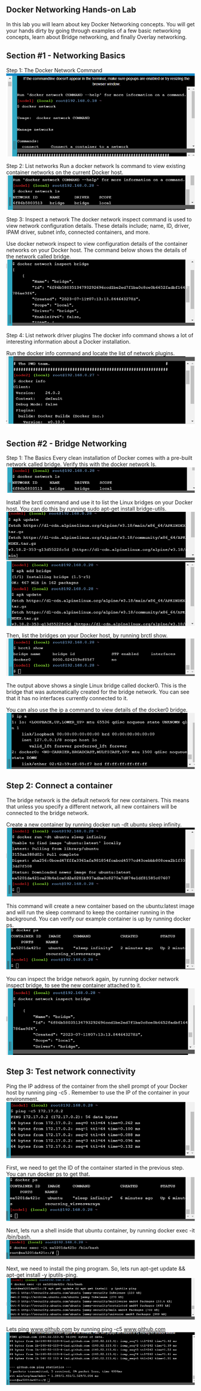 ## Docker Networking Hands-on Lab
In this lab you will learn about key Docker Networking concepts. You will get your hands dirty by going through examples of a few basic networking concepts, learn about Bridge networking, and finally Overlay networking.

## Section #1 - Networking Basics

Step 1: The Docker Network Command
<img src="/images/10.1.png" alt="Getting started" />

Step 2: List networks
Run a docker network ls command to view existing container networks on the current Docker host.
<img src="/images/10.2.png" alt="Getting started" />

Step 3: Inspect a network
The docker network inspect command is used to view network configuration details. These details include; name, ID, driver, IPAM driver, subnet info, connected containers, and more.

Use docker network inspect <network> to view configuration details of the container networks on your Docker host. The command below shows the details of the network called bridge.
<img src="/images/10.3.png" alt="Getting started" />

Step 4: List network driver plugins
The docker info command shows a lot of interesting information about a Docker installation.

Run the docker info command and locate the list of network plugins.
<img src="/images/10.4.png" alt="Getting started" />

## Section #2 - Bridge Networking
Step 1: The Basics
Every clean installation of Docker comes with a pre-built network called bridge. Verify this with the docker network ls.
<img src="/images/10.5.png" alt="Getting started" />

Install the brctl command and use it to list the Linux bridges on your Docker host. You can do this by running sudo apt-get install bridge-utils.
<img src="/images/10.6.png" alt="Getting started" />
<img src="/images/10.7.png" alt="Getting started" />

Then, list the bridges on your Docker host, by running brctl show.
<img src="/images/10.8.png" alt="Getting started" />

The output above shows a single Linux bridge called docker0. This is the bridge that was automatically created for the bridge network. You can see that it has no interfaces currently connected to it.

You can also use the ip a command to view details of the docker0 bridge.
<img src="/images/10.9.png" alt="Getting started" />

## Step 2: Connect a container
The bridge network is the default network for new containers. This means that unless you specify a different network, all new containers will be connected to the bridge network.

Create a new container by running docker run -dt ubuntu sleep infinity.
<img src="/images/10.10.png" alt="Getting started" />

This command will create a new container based on the ubuntu:latest image and will run the sleep command to keep the container running in the background. You can verify our example container is up by running docker ps.
<img src="/images/10.11.png" alt="Getting started" />

You can inspect the bridge network again, by running docker network inspect bridge, to see the new container attached to it.
<img src="/images/10.12.png" alt="Getting started" />

## Step 3: Test network connectivity
Ping the IP address of the container from the shell prompt of your Docker host by running ping -c5 <IPv4 Address>. Remember to use the IP of the container in your environment.
<img src="/images/10.13.png" alt="Getting started" />

First, we need to get the ID of the container started in the previous step. You can run docker ps to get that.
<img src="/images/10.14.png" alt="Getting started" />

Next, lets run a shell inside that ubuntu container, by running docker exec -it <CONTAINER ID> /bin/bash.
<img src="/images/10.15.png" alt="Getting started" />

Next, we need to install the ping program. So, lets run apt-get update && apt-get install -y iputils-ping.
<img src="/images/10.16.png" alt="Getting started" />

Lets ping www.github.com by running ping -c5 www.github.com
<img src="/images/10.17.png" alt="Getting started" />
